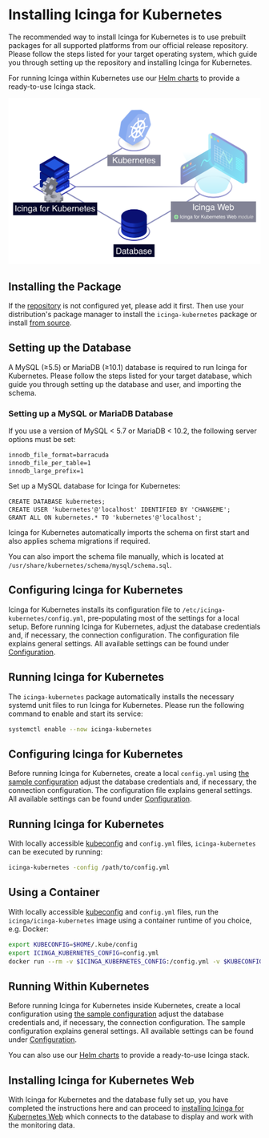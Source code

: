 <!-- {% if index %} -->
# Installing Icinga for Kubernetes

The recommended way to install Icinga for Kubernetes is to use prebuilt packages for
all supported platforms from our official release repository.
Please follow the steps listed for your target operating system,
which guide you through setting up the repository and installing Icinga for Kubernetes.

For running Icinga within Kubernetes use our
[Helm charts](https://github.com/Icinga/helm-charts/tree/main/charts/icinga-stack) to
provide a ready-to-use Icinga stack.

![Icinga for Kubernetes](res/icinga-kubernetes-installation.png)

<!-- {% else %} -->
<!-- {% if not icingaDocs %} -->

## Installing the Package

If the [repository](https://packages.icinga.com) is not configured yet, please add it first.
Then use your distribution's package manager to install the `icinga-kubernetes` package
or install [from source](02-Installation.md.d/From-Source.md).
<!-- {% endif %} -->

## Setting up the Database

A MySQL (≥5.5) or MariaDB (≥10.1) database is required to run Icinga for Kubernetes.
Please follow the steps listed for your target database,
which guide you through setting up the database and user, and importing the schema.

### Setting up a MySQL or MariaDB Database

If you use a version of MySQL < 5.7 or MariaDB < 10.2, the following server options must be set:

```
innodb_file_format=barracuda
innodb_file_per_table=1
innodb_large_prefix=1
```

Set up a MySQL database for Icinga for Kubernetes:

```
CREATE DATABASE kubernetes;
CREATE USER 'kubernetes'@'localhost' IDENTIFIED BY 'CHANGEME';
GRANT ALL ON kubernetes.* TO 'kubernetes'@'localhost';
```

Icinga for Kubernetes automatically imports the schema on first start and also applies schema migrations if required.
<!-- {% if not from_source %} -->
You can also import the schema file manually, which is located at
`/usr/share/kubernetes/schema/mysql/schema.sql`.
<!-- {% endif %} -->

<!-- {% if not from_source %} -->
## Configuring Icinga for Kubernetes

Icinga for Kubernetes installs its configuration file to `/etc/icinga-kubernetes/config.yml`,
pre-populating most of the settings for a local setup. Before running Icinga for Kubernetes,
adjust the database credentials and, if necessary, the connection configuration.
The configuration file explains general settings.
All available settings can be found under [Configuration](03-Configuration.md).

## Running Icinga for Kubernetes

The `icinga-kubernetes` package automatically installs the necessary systemd unit files to run Icinga for Kubernetes.
Please run the following command to enable and start its service:

```bash
systemctl enable --now icinga-kubernetes
```
<!-- {% else %} -->
## Configuring Icinga for Kubernetes

Before running Icinga for Kubernetes, create a local `config.yml` using [the sample configuration](../config.example.yml)
adjust the database credentials and, if necessary, the connection configuration.
The configuration file explains general settings.
All available settings can be found under [Configuration](03-Configuration.md).

## Running Icinga for Kubernetes

With locally accessible
[kubeconfig](https://kubernetes.io/docs/concepts/configuration/organize-cluster-access-kubeconfig/)
and `config.yml` files, `icinga-kubernetes` can be executed by running:

```bash
icinga-kubernetes -config /path/to/config.yml
```

## Using a Container

With locally accessible
[kubeconfig](https://kubernetes.io/docs/concepts/configuration/organize-cluster-access-kubeconfig/)
and `config.yml` files,
run the `icinga/icinga-kubernetes` image using a container runtime of you choice, e.g. Docker:

```bash
export KUBECONFIG=$HOME/.kube/config
export ICINGA_KUBERNETES_CONFIG=config.yml
docker run --rm -v $ICINGA_KUBERNETES_CONFIG:/config.yml -v $KUBECONFIG:/.kube/config icinga/icinga-kubernetes:edge
```

## Running Within Kubernetes

Before running Icinga for Kubernetes inside Kubernetes,
create a local configuration using [the sample configuration](../icinga-kubernetes.example.yml)
adjust the database credentials and, if necessary, the connection configuration.
The sample configuration explains general settings.
All available settings can be found under [Configuration](03-Configuration.md).

You can also use our [Helm charts](https://github.com/Icinga/helm-charts/tree/main/charts/icinga-stack) to
provide a ready-to-use Icinga stack.
<!-- {% endif %} -->

## Installing Icinga for Kubernetes Web

With Icinga for Kubernetes and the database fully set up, you have completed the instructions here and can proceed to
[installing Icinga for Kubernetes Web](https://icinga.com/docs/icinga-kubernetes-web/latest/doc/02-Installation/)
which connects to the database to display and work with the monitoring data.
<!-- {% endif %} --><!-- {# end else if index #} -->
